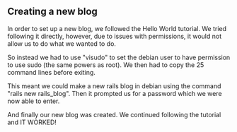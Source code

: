 ## Creating a new blog

In order to set up a new blog, we followed the Hello World tutorial. We tried following it directly, however, due to issues with permissions, it would not allow us to do what we wanted to do.

So instead we had to use "visudo" to set the debian user to have permission to use sudo (the same powers as root). We then had to copy the 25 command lines before exiting.

This meant we could make a new rails blog in debian using the command "rails new rails_blog". Then it prompted us for a password which we were now able to enter.

And finally our new blog was created. We continued following the tutorial and IT WORKED!